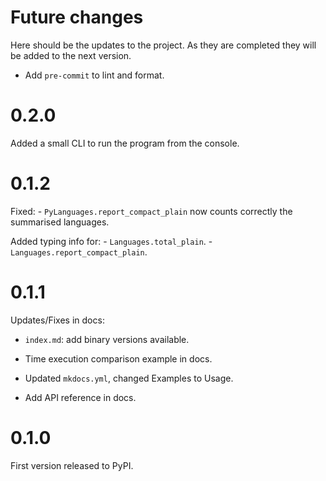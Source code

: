 # Future changes

Here should be the updates to the project. As they are completed they will be added to the next version.

- Add `pre-commit` to lint and format.


# 0.2.0

Added a small CLI to run the program from the console.

# 0.1.2

Fixed:
    - `PyLanguages.report_compact_plain` now counts correctly the
    summarised languages.


Added typing info for:
    - `Languages.total_plain`.
    - `Languages.report_compact_plain`.

# 0.1.1

Updates/Fixes in docs:

- `index.md`: add binary versions available.

- Time execution comparison example in docs.

- Updated `mkdocs.yml`, changed Examples to Usage.

- Add API reference in docs.

# 0.1.0

First version released to PyPI.